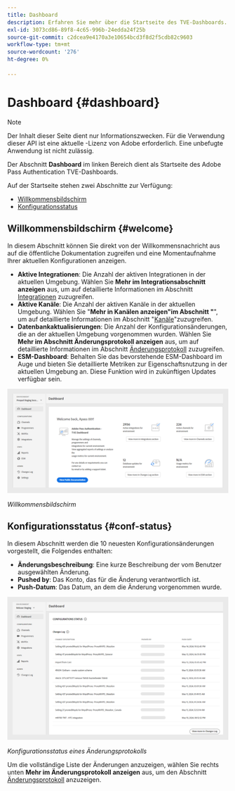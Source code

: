 ```yaml
---
title: Dashboard
description: Erfahren Sie mehr über die Startseite des TVE-Dashboards.
exl-id: 3073cd86-89f8-4c65-996b-24edda24f25b
source-git-commit: c2dcea9e4170a3e10654bcd3f8d2f5cdb82c9603
workflow-type: tm+mt
source-wordcount: '276'
ht-degree: 0%

---
```


# Dashboard {#dashboard}

>[!NOTE]
>
>Der Inhalt dieser Seite dient nur Informationszwecken. Für die Verwendung dieser API ist eine aktuelle -Lizenz von Adobe erforderlich. Eine unbefugte Anwendung ist nicht zulässig.

Der Abschnitt **Dashboard** im linken Bereich dient als Startseite des Adobe Pass Authentication TVE-Dashboards.

Auf der Startseite stehen zwei Abschnitte zur Verfügung:

* [Willkommensbildschirm](#welcome-screen)
* [Konfigurationsstatus](#configuration-status)

## Willkommensbildschirm {#welcome}

In diesem Abschnitt können Sie direkt von der Willkommensnachricht aus auf die öffentliche Dokumentation zugreifen und eine Momentaufnahme Ihrer aktuellen Konfigurationen anzeigen.

* **Aktive Integrationen**: Die Anzahl der aktiven Integrationen in der aktuellen Umgebung. Wählen Sie **Mehr im Integrationsabschnitt anzeigen** aus, um auf detaillierte Informationen im Abschnitt [Integrationen](tve-dashboard-integrations.md) zuzugreifen.
* **Aktive Kanäle**: Die Anzahl der aktiven Kanäle in der aktuellen Umgebung. Wählen Sie &quot;**Mehr in Kanälen anzeigen&quot;im Abschnitt &quot;**&quot;, um auf detaillierte Informationen im Abschnitt &quot;[Kanäle](tve-dashboard-channels.md)&quot;zuzugreifen.
* **Datenbankaktualisierungen**: Die Anzahl der Konfigurationsänderungen, die an der aktuellen Umgebung vorgenommen wurden. Wählen Sie **Mehr im Abschnitt Änderungsprotokoll anzeigen** aus, um auf detaillierte Informationen im Abschnitt [Änderungsprotokoll](tve-dashboard-changes-log.md) zuzugreifen.
* **ESM-Dashboard**: Behalten Sie das bevorstehende ESM-Dashboard im Auge und bieten Sie detaillierte Metriken zur Eigenschaftsnutzung in der aktuellen Umgebung an. Diese Funktion wird in zukünftigen Updates verfügbar sein.

![Willkommensbildschirm](assets/welcome-screen.png)

*Willkommensbildschirm*

## Konfigurationsstatus {#conf-status}

In diesem Abschnitt werden die 10 neuesten Konfigurationsänderungen vorgestellt, die Folgendes enthalten:

* **Änderungsbeschreibung**: Eine kurze Beschreibung der vom Benutzer ausgewählten Änderung.
* **Pushed by**: Das Konto, das für die Änderung verantwortlich ist.
* **Push-Datum**: Das Datum, an dem die Änderung vorgenommen wurde.

![Konfigurationsstatus eines Änderungsprotokolls](assets/configuration-status.png)

*Konfigurationsstatus eines Änderungsprotokolls*

Um die vollständige Liste der Änderungen anzuzeigen, wählen Sie rechts unten **Mehr im Änderungsprotokoll anzeigen** aus, um den Abschnitt [Änderungsprotokoll](tve-dashboard-changes-log.md) anzuzeigen.
